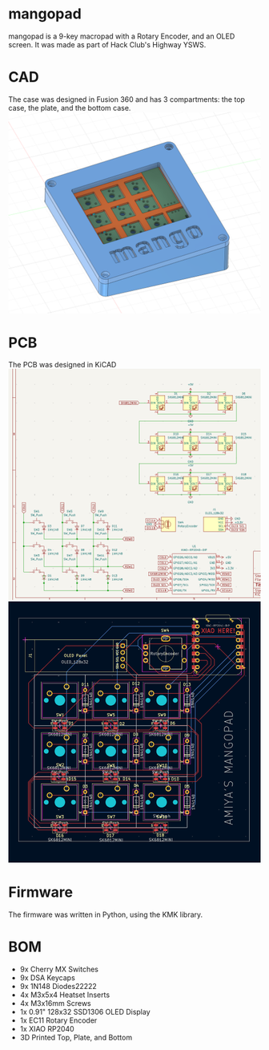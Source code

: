 # mangopad

mangopad is a 9-key macropad with a Rotary Encoder, and an OLED screen. It was made as part of Hack Club's Highway YSWS.

# CAD
The case was designed in Fusion 360 and has 3 compartments: the top case, the plate, and the bottom case.
<img src="assets/mango_cad.png" alt="mango cad"/>

# PCB
The PCB was designed in KiCAD 
<img src="assets/mango_schematic.png" alt="mango schematic"/>
<img src="assets/mango_pcb.png" alt="mango pcb"/>


# Firmware
The firmware was written in Python, using the KMK library.

# BOM
- 9x Cherry MX Switches
- 9x DSA Keycaps
- 9x 1N148 Diodes22222
- 4x M3x5x4 Heatset Inserts
- 4x M3x16mm Screws
- 1x 0.91" 128x32 SSD1306 OLED Display
- 1x EC11 Rotary Encoder
- 1x XIAO RP2040
- 3D Printed Top, Plate, and Bottom

